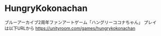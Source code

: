 # HungryKokonachan
ブルーアーカイブ2周年ファンアートゲーム「ハングリーココナちゃん」
プレイは以下URLから
https://unityroom.com/games/hungrykokonachan
